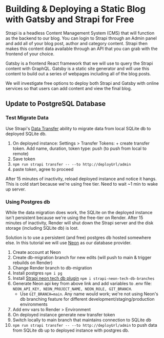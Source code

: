 # Building & Deploying a Static Blog with Gatsby and Strapi for Free

Strapi is a headless Content Management System (CMS) that will function as the backend to our blog. You can login to Strapi through an Admin panel and add all of your blog post, author and category content. Strapi then makes this content data available through an API that you can grab with the frontend of your choice.

Gatsby is a frontend React framework that we will use to query the Strapi content with GraphQL. Gatsby is a static site generator and will use this content to build out a series of webpages including all of the blog posts.

We will investigate free options to deploy both Strapi and Gatsby with online services so that users can add content and view the final blog.

## Update to PostgreSQL Database

### Test Migrate Data

Use Strapi's [Data Transfer](https://docs.strapi.io/dev-docs/data-management/transfer) ability to migrate data from local SQLite db to deployed SQLite db.

1. On deployed instance: Settings > Transfer Tokens: + create transfer token. Add name, duration, token type: push (to push from local to remote)
2. Save token
3. `npm run strapi transfer -- --to http://deployUrl/admin`
4. paste token, agree to proceed

After 15 minutes of inactivity, reload deployed instance and notice it hangs. This is cold start because we're using free tier. Need to wait ~1 min to wake up server.

### Using Postgres db

While the data migration does work, the SQLite on the deployed instance isn't persistent because we're using the free-tier on Render. After 15 minutes of inactivity, Render will shut down the Strapi server and the disk storage (including SQLite db) is lost.

Solution is to use a persistent (and free) postgres db hosted somewhere else. In this tutorial we will use [Neon](https://neon.tech/) as our database provider.

1. Create account at Neon
2. Create db-migration branch for new edits (will push to main & trigger rebuilds on Render)
3. Change Render branch to db-migration
4. Install postgres `npm i pg`
5. Install [Strapi neon tech db plugin](https://market.strapi.io/plugins/strapi-neon-tech-db-branches) `npm i strapi-neon-tech-db-branches`
6. Generate Neon api key from above link and add variables to .env file: `NEON_API_KEY, NEON_PROJECT_NAME, NEON_ROLE, GIT_BRANCH`.
   - Use `GIT_BRANCH=main`. Any name would work; we're not using Neon's db branching feature for different development/staging/production environments
7. Add env vars to Render > Environment
8. On deployed instance generate new transfer token
9. Switch locally to main branch that maintains connection to SQLite db
10. `npm run strapi transfer -- --to http://deployUrl/admin` to push data from SQLite db up to deployed instance with postgres db.
